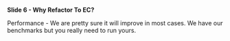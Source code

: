 **Slide 6 - Why Refactor To EC?**

Performance - We are pretty sure it will improve in most cases. We have our benchmarks but you really need to run yours.
